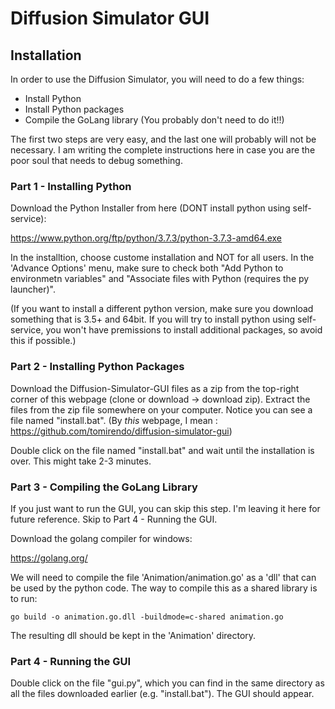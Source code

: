 # Diffusion Simulator GUI

## Installation

In order to use the Diffusion Simulator, you will need to do a few things:

- Install Python 
- Install Python packages
- Compile the GoLang library (You probably don't need to do it!!)

The first two steps are very easy, and the last one will probably will not be necessary. I am writing the complete instructions here in case you are the poor soul that needs to debug something.

### Part 1 - Installing Python

Download the Python Installer from here (DONT install python using self-service):

https://www.python.org/ftp/python/3.7.3/python-3.7.3-amd64.exe

In the installtion, choose custome installation and NOT for all users. In the 'Advance Options' menu, make sure to check both "Add Python to environmetn variables" and "Associate files with Python (requires the py launcher)".

(If you want to install a different python version, make sure you download something that is 3.5+ and 64bit. If you will try to install python using self-service, you won't have premissions to install additional packages, so avoid this if possible.)

### Part 2 - Installing Python Packages

Download the Diffusion-Simulator-GUI files as a zip from the top-right corner of this webpage (clone or download -> download zip). Extract the files from the zip file somewhere on your computer. Notice you can see a file named "install.bat". (By *this* webpage, I mean : https://github.com/tomirendo/diffusion-simulator-gui)

Double click on the file named "install.bat" and wait until the installation is over. This might take 2-3 minutes.

### Part 3 - Compiling the GoLang Library

If you just want to run the GUI, you can skip this step. I'm leaving it here for future reference. Skip to Part 4 - Running the GUI.

Download the golang compiler for windows:

https://golang.org/

We will need to compile the file 'Animation/animation.go' as a 'dll' that can be used by the python code. The way to compile this as a shared library is to run:

	go build -o animation.go.dll -buildmode=c-shared animation.go

The resulting dll should be kept in the 'Animation' directory.

### Part 4 - Running the GUI

Double click on the file "gui.py", which you can find in the same directory as all the files downloaded earlier (e.g. "install.bat"). The GUI should appear.